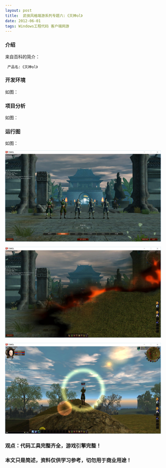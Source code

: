 ```yaml
---
layout: post
title:  武侠风格端游系列专题六:《灭神ol》
date: 2012-06-01
tags: Windows工程代码 客户端网游
---
```



### 介绍


来自百科的简介：

	 产品名:《灭神ol》



### 开发环境

如图：

### 项目分析

如图：

### 运行图

如图：

![](/images/posts/mieshen/mieshen1.jpg)


![](/images/posts/mieshen/mieshen2.jpg)


![](/images/posts/mieshen/mieshen3.jpg)



### 观点：代码工具完整齐全，游戏引擎完整！


### 本文只是简述，资料仅供学习参考，切勿用于商业用途！